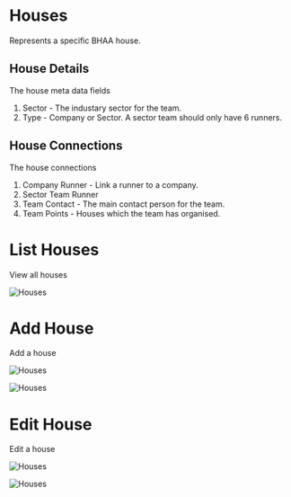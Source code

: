 # Houses

Represents a specific BHAA house.

## House Details

The house meta data fields

1. Sector - The industary sector for the team.
2. Type - Company or Sector. A sector team should only have 6 runners.

## House Connections

The house connections

1. Company Runner - Link a runner to a company.
2. Sector Team Runner
2. Team Contact - The main contact person for the team.
3. Team Points - Houses which the team has organised.

# List Houses

View all houses

![Houses](https://github.com/emeraldjava/bhaa_wordpress_plugin/raw/master/docs/images/houses/houses.PNG)

# Add House

Add a house

![Houses](https://github.com/emeraldjava/bhaa_wordpress_plugin/raw/master/docs/images/houses/add-house.PNG)

![Houses](https://github.com/emeraldjava/bhaa_wordpress_plugin/raw/master/docs/images/houses/add-house-connections.PNG)

# Edit House

Edit a house

![Houses](https://github.com/emeraldjava/bhaa_wordpress_plugin/raw/master/docs/images/houses/edit-house-connections.PNG)

![Houses](https://github.com/emeraldjava/bhaa_wordpress_plugin/raw/master/docs/images/houses/edit-sector-house-connections.PNG)
